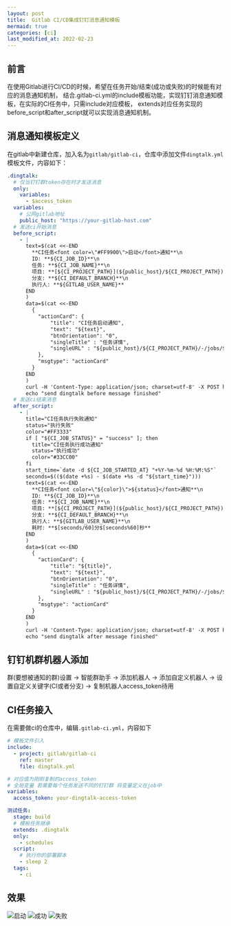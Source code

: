 ```yaml
---
layout: post
title:  Gitlab CI/CD集成钉钉消息通知模板
mermaid: true
categories: [ci]
last_modified_at: 2022-02-23
---
```


## 前言
在使用Gitlab进行CI/CD的时候，希望在任务开始/结束(成功或失败)的时候能有对应的消息通知机制，
结合.gitlab-ci.yml的include模板功能，实现钉钉消息通知模板，在实际的CI任务中，只需include对应模板，
extends对应任务实现的before_script和after_script就可以实现消息通知机制。

## 消息通知模板定义
在gitlab中新建仓库，加入名为`gitlab/gitlab-ci`，仓库中添加文件`dingtalk.yml`模板文件，内容如下：

```yaml
.dingtalk:
  # 仅当钉钉群token存在时才发送消息
  only:
    variables:
      - $access_token
  variables:
    # 公网gitlab地址
    public_host: "https://your-gitlab-host.com"
  # 发送ci开始消息
  before_script:
    - |
      text=$(cat <<-END
        **CI任务<font color=\"#FF9900\">启动</font>通知**\n
        ID: **${CI_JOB_ID}**\n
        任务: **${CI_JOB_NAME}**\n
        项目: **[${CI_PROJECT_PATH}](${public_host}/${CI_PROJECT_PATH})**\n
        分支: **${CI_DEFAULT_BRANCH}**\n
        执行人: **${GITLAB_USER_NAME}**
      END
      )
      data=$(cat <<-END
        {
          "actionCard": {
              "title": "CI任务启动通知", 
              "text": "${text}", 
              "btnOrientation": "0", 
              "singleTitle" : "任务详情",
              "singleURL" : "${public_host}/${CI_PROJECT_PATH}/-/jobs/${CI_JOB_ID}"
          },
          "msgtype": "actionCard"
        }
      END
      )
      curl -H 'Content-Type: application/json; charset=utf-8' -X POST https://oapi.dingtalk.com/robot/send?access_token=${access_token} -d "${data}"
      echo "send dingtalk before message finished"
  # 发送ci结束消息
  after_script:
    - |
      title="CI任务执行失败通知"
      status="执行失败"
      color="#FF3333"
      if [ "${CI_JOB_STATUS}" = "success" ]; then
        title="CI任务执行成功通知"
        status="执行成功"
        color="#33CC00"
      fi
      start_time=`date -d ${CI_JOB_STARTED_AT} "+%Y-%m-%d %H:%M:%S"`
      seconds=$(($(date +%s) - $(date +%s -d "${start_time}")))
      text=$(cat <<-END
        **CI任务<font color=\"${color}\">${status}</font>通知**\n
        ID: **${CI_JOB_ID}**\n
        任务: **${CI_JOB_NAME}**\n
        项目: **[${CI_PROJECT_PATH}](${public_host}/${CI_PROJECT_PATH})**\n
        分支: **${CI_DEFAULT_BRANCH}**\n
        执行人: **${GITLAB_USER_NAME}**\n
        耗时: **$[seconds/60]分$[seconds%60]秒**
      END
      )
      data=$(cat <<-END
        {
          "actionCard": {
              "title": "${title}", 
              "text": "${text}", 
              "btnOrientation": "0", 
              "singleTitle" : "任务详情",
              "singleURL" : "${public_host}/${CI_PROJECT_PATH}/-/jobs/${CI_JOB_ID}"
          },
          "msgtype": "actionCard"
        }
      END
      )
      curl -H 'Content-Type: application/json; charset=utf-8' -X POST https://oapi.dingtalk.com/robot/send?access_token=${access_token} -d "${data}"
      echo "send dingtalk after message finished"
```

## 钉钉机群机器人添加

群(要想被通知的群)设置 -> 智能群助手 -> 添加机器人 -> 添加自定义机器人 -> 设置自定义关键字(CI或者分支) -> 复制机器人access_token待用

## CI任务接入
在需要做ci的仓库中，编辑`.gitlab-ci.yml`，内容如下

```yaml
# 模板文件引入
include:
  - project: gitlab/gitlab-ci
    ref: master
    file: dingtalk.yml

# 对应值为刚刚复制的access_token
# 全局变量 若需要每个任务发送不同的钉钉群 将变量定义在job中
variables:
  access_token: your-dingtalk-access-token

测试任务:
  stage: build
  # 模板任务继承
  extends: .dingtalk
  only:
    - schedules
  script:
    # 执行你的部署脚本
    - sleep 2
  tags:
    - ci
```

## 效果
![启动](https://cdn.jsdelivr.net/gh/PasseRR/passerr.github.io/asserts/2022/02-23/start.jpg)
![成功](https://cdn.jsdelivr.net/gh/PasseRR/passerr.github.io/asserts/2022/02-23/success.jpg)
![失败](https://cdn.jsdelivr.net/gh/PasseRR/passerr.github.io/asserts/2022/02-23/failed.jpg)